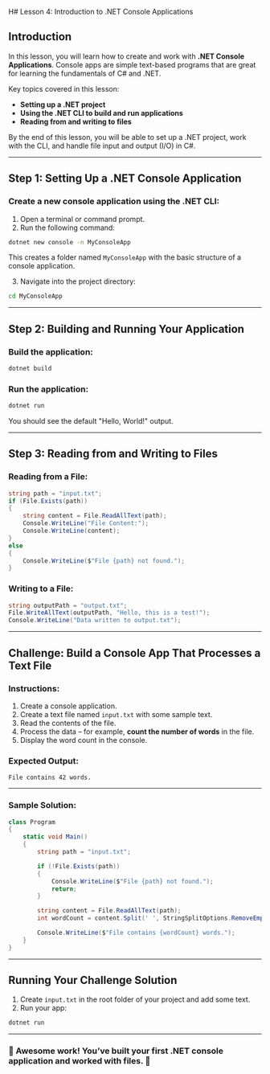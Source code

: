 H# Lesson 4: Introduction to .NET Console Applications

## Introduction

In this lesson, you will learn how to create and work with **.NET Console Applications**. Console apps are simple text-based programs that are great for learning the fundamentals of C# and .NET.

Key topics covered in this lesson:

- **Setting up a .NET project**
- **Using the .NET CLI to build and run applications**
- **Reading from and writing to files**

By the end of this lesson, you will be able to set up a .NET project, work with the CLI, and handle file input and output (I/O) in C#.

---

## Step 1: Setting Up a .NET Console Application

### Create a new console application using the .NET CLI:

1. Open a terminal or command prompt.
2. Run the following command:

```bash
dotnet new console -n MyConsoleApp
```

This creates a folder named `MyConsoleApp` with the basic structure of a console application.

3. Navigate into the project directory:

```bash
cd MyConsoleApp
```

---

## Step 2: Building and Running Your Application

### Build the application:

```bash
dotnet build
```

### Run the application:

```bash
dotnet run
```

You should see the default "Hello, World!" output.

---

## Step 3: Reading from and Writing to Files

### Reading from a File:

```csharp
string path = "input.txt";
if (File.Exists(path))
{
    string content = File.ReadAllText(path);
    Console.WriteLine("File Content:");
    Console.WriteLine(content);
}
else
{
    Console.WriteLine($"File {path} not found.");
}
```

### Writing to a File:

```csharp
string outputPath = "output.txt";
File.WriteAllText(outputPath, "Hello, this is a test!");
Console.WriteLine("Data written to output.txt");
```

---

## Challenge: Build a Console App That Processes a Text File

### Instructions:

1. Create a console application.
2. Create a text file named `input.txt` with some sample text.
3. Read the contents of the file.
4. Process the data – for example, **count the number of words** in the file.
5. Display the word count in the console.

### Expected Output:

```plaintext
File contains 42 words.
```

---

### Sample Solution:

```csharp
class Program
{
    static void Main()
    {
        string path = "input.txt";

        if (!File.Exists(path))
        {
            Console.WriteLine($"File {path} not found.");
            return;
        }

        string content = File.ReadAllText(path);
        int wordCount = content.Split(' ', StringSplitOptions.RemoveEmptyEntries).Length;

        Console.WriteLine($"File contains {wordCount} words.");
    }
}
```

---

## Running Your Challenge Solution

1. Create `input.txt` in the root folder of your project and add some text.
2. Run your app:

```bash
dotnet run
```

---

### 🎯 Awesome work! You’ve built your first .NET console application and worked with files. 🚀
